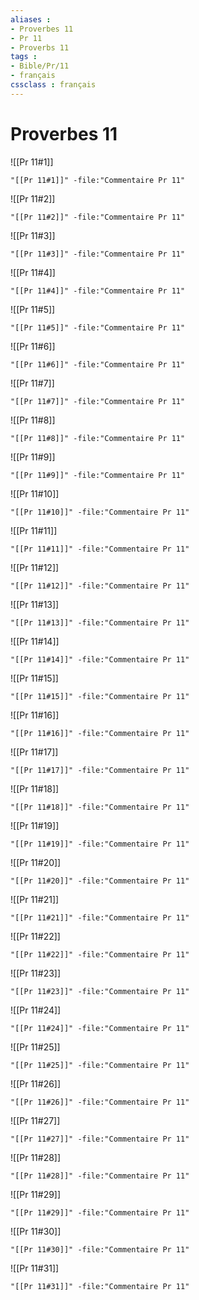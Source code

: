 ```yaml
---
aliases : 
- Proverbes 11
- Pr 11
- Proverbs 11
tags : 
- Bible/Pr/11
- français
cssclass : français
---
```


# Proverbes 11

![[Pr 11#1]]

```query
"[[Pr 11#1]]" -file:"Commentaire Pr 11"
```

![[Pr 11#2]]

```query
"[[Pr 11#2]]" -file:"Commentaire Pr 11"
```

![[Pr 11#3]]

```query
"[[Pr 11#3]]" -file:"Commentaire Pr 11"
```

![[Pr 11#4]]

```query
"[[Pr 11#4]]" -file:"Commentaire Pr 11"
```

![[Pr 11#5]]

```query
"[[Pr 11#5]]" -file:"Commentaire Pr 11"
```

![[Pr 11#6]]

```query
"[[Pr 11#6]]" -file:"Commentaire Pr 11"
```

![[Pr 11#7]]

```query
"[[Pr 11#7]]" -file:"Commentaire Pr 11"
```

![[Pr 11#8]]

```query
"[[Pr 11#8]]" -file:"Commentaire Pr 11"
```

![[Pr 11#9]]

```query
"[[Pr 11#9]]" -file:"Commentaire Pr 11"
```

![[Pr 11#10]]

```query
"[[Pr 11#10]]" -file:"Commentaire Pr 11"
```

![[Pr 11#11]]

```query
"[[Pr 11#11]]" -file:"Commentaire Pr 11"
```

![[Pr 11#12]]

```query
"[[Pr 11#12]]" -file:"Commentaire Pr 11"
```

![[Pr 11#13]]

```query
"[[Pr 11#13]]" -file:"Commentaire Pr 11"
```

![[Pr 11#14]]

```query
"[[Pr 11#14]]" -file:"Commentaire Pr 11"
```

![[Pr 11#15]]

```query
"[[Pr 11#15]]" -file:"Commentaire Pr 11"
```

![[Pr 11#16]]

```query
"[[Pr 11#16]]" -file:"Commentaire Pr 11"
```

![[Pr 11#17]]

```query
"[[Pr 11#17]]" -file:"Commentaire Pr 11"
```

![[Pr 11#18]]

```query
"[[Pr 11#18]]" -file:"Commentaire Pr 11"
```

![[Pr 11#19]]

```query
"[[Pr 11#19]]" -file:"Commentaire Pr 11"
```

![[Pr 11#20]]

```query
"[[Pr 11#20]]" -file:"Commentaire Pr 11"
```

![[Pr 11#21]]

```query
"[[Pr 11#21]]" -file:"Commentaire Pr 11"
```

![[Pr 11#22]]

```query
"[[Pr 11#22]]" -file:"Commentaire Pr 11"
```

![[Pr 11#23]]

```query
"[[Pr 11#23]]" -file:"Commentaire Pr 11"
```

![[Pr 11#24]]

```query
"[[Pr 11#24]]" -file:"Commentaire Pr 11"
```

![[Pr 11#25]]

```query
"[[Pr 11#25]]" -file:"Commentaire Pr 11"
```

![[Pr 11#26]]

```query
"[[Pr 11#26]]" -file:"Commentaire Pr 11"
```

![[Pr 11#27]]

```query
"[[Pr 11#27]]" -file:"Commentaire Pr 11"
```

![[Pr 11#28]]

```query
"[[Pr 11#28]]" -file:"Commentaire Pr 11"
```

![[Pr 11#29]]

```query
"[[Pr 11#29]]" -file:"Commentaire Pr 11"
```

![[Pr 11#30]]

```query
"[[Pr 11#30]]" -file:"Commentaire Pr 11"
```

![[Pr 11#31]]

```query
"[[Pr 11#31]]" -file:"Commentaire Pr 11"
```

